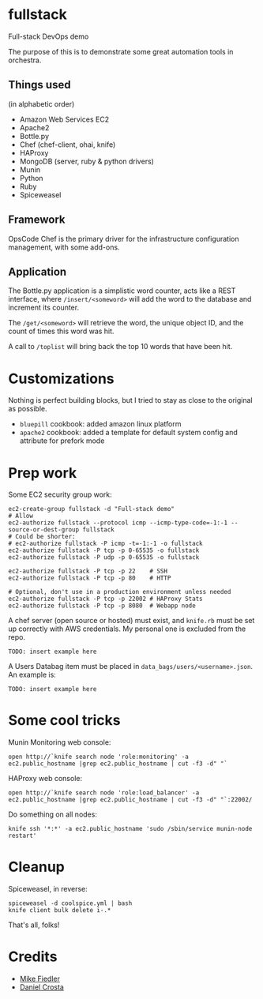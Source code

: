 fullstack
=========
Full-stack DevOps demo

The purpose of this is to demonstrate some great automation tools in orchestra.

Things used
-----------
(in alphabetic order)

* Amazon Web Services EC2
* Apache2
* Bottle.py
* Chef (chef-client, ohai, knife)
* HAProxy
* MongoDB (server, ruby & python drivers)
* Munin
* Python
* Ruby
* Spiceweasel


Framework
---------
OpsCode Chef is the primary driver for the infrastructure configuration management, with some add-ons.


Application
-----------
The Bottle.py application is a simplistic word counter, acts like a REST interface, where `/insert/<someword>` will add the word to the database and increment its counter.
    
The `/get/<someword>` will retrieve the word, the unique object ID, and the count of times this word was hit.

A call to `/toplist` will bring back the top 10 words that have been hit.

Customizations
==============
Nothing is perfect building blocks, but I tried to stay as close to the original as possible.

* `bluepill` cookbook: added amazon linux platform
* `apache2` cookbook: added a template for default system config and attribute for prefork mode


Prep work
=========

Some EC2 security group work:

    ec2-create-group fullstack -d "Full-stack demo"
    # Allow
    ec2-authorize fullstack --protocol icmp --icmp-type-code=-1:-1 --source-or-dest-group fullstack
    # Could be shorter:
    # ec2-authorize fullstack -P icmp -t=-1:-1 -o fullstack
    ec2-authorize fullstack -P tcp -p 0-65535 -o fullstack
    ec2-authorize fullstack -P udp -p 0-65535 -o fullstack

    ec2-authorize fullstack -P tcp -p 22    # SSH
    ec2-authorize fullstack -P tcp -p 80    # HTTP
    
    # Optional, don't use in a production environment unless needed
    ec2-authorize fullstack -P tcp -p 22002 # HAProxy Stats
    ec2-authorize fullstack -P tcp -p 8080  # Webapp node

A chef server (open source or hosted) must exist, and `knife.rb` must be set up correctly with AWS credentials.
My personal one is excluded from the repo.

    TODO: insert example here

A Users Databag item must be placed in `data_bags/users/<username>.json`. An example is:
    
    TODO: insert example here
    

Some cool tricks
================

Munin Monitoring web console:

    open http://`knife search node 'role:monitoring' -a ec2.public_hostname |grep ec2.public_hostname | cut -f3 -d" "`

HAProxy web console:

    open http://`knife search node 'role:load_balancer' -a ec2.public_hostname |grep ec2.public_hostname | cut -f3 -d" "`:22002/

Do something on all nodes:

    knife ssh '*:*' -a ec2.public_hostname 'sudo /sbin/service munin-node restart'
    
Cleanup
=======
Spiceweasel, in reverse:

    spiceweasel -d coolspice.yml | bash
    knife client bulk delete i-.*

That's all, folks!

Credits
=======
* [Mike Fiedler](https://github.com/miketheman)
* [Daniel Crosta](https://github.com/dcrosta)